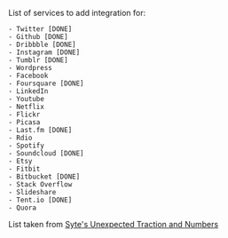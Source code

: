 List of services to add integration for:

    - Twitter [DONE]
    - Github [DONE]
    - Dribbble [DONE]
    - Instagram [DONE]
    - Tumblr [DONE]
    - Wordpress
    - Facebook
    - Foursquare [DONE]
    - LinkedIn
    - Youtube
    - Netflix
    - Flickr
    - Picasa
    - Last.fm [DONE]
    - Rdio
    - Spotify
    - Soundcloud [DONE]
    - Etsy
    - Fitbit
    - Bitbucket [DONE]
    - Stack Overflow
    - Slideshare
    - Tent.io [DONE]
    - Quora

List taken from [Syte's Unexpected Traction and Numbers](http://rigoneri.com/post/25804668500)
